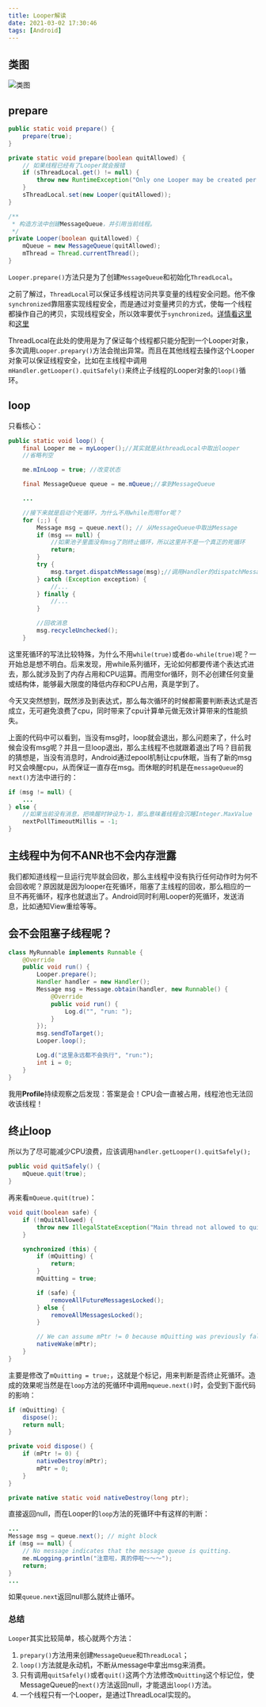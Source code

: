 ```yaml
---
title: Looper解读
date: 2021-03-02 17:30:46
tags: [Android]
---
```


## 类图

![类图](Looper.dotuml.svg)

## prepare

```java
public static void prepare() {
    prepare(true);
}

private static void prepare(boolean quitAllowed) {
    // 如果线程已经有了Looper就会报错
    if (sThreadLocal.get() != null) {
        throw new RuntimeException("Only one Looper may be created per thread");
    }
    sThreadLocal.set(new Looper(quitAllowed));
}

/**
 * 构造方法中创建MessageQueue，并引用当前线程。
 */
private Looper(boolean quitAllowed) {
    mQueue = new MessageQueue(quitAllowed);
    mThread = Thread.currentThread();
}
```

`Looper.prepare()`方法只是为了创建`MessageQueue`和初始化`ThreadLocal`。

之前了解过，`ThreadLocal`可以保证多线程访问共享变量的线程安全问题。他不像`synchronized`靠阻塞实现线程安全，而是通过对变量拷贝的方式，使每一个线程都操作自己的拷贝，实现线程安全，所以效率要优于`synchronized`。[详情看这里](https://www.jianshu.com/p/6fc3bba12f38)和[这里](http://www.jasongj.com/java/threadlocal/)

ThreadLocal在此处的使用是为了保证每个线程都只能分配到一个Looper对象，多次调用`Looper.prepary()`方法会抛出异常。而且在其他线程去操作这个Looper对象可以保证线程安全，比如在主线程中调用`mHandler.getLooper().quitSafely()`来终止子线程的Looper对象的`loop()`循环。

## loop

只看核心：

```java
public static void loop() {
    final Looper me = myLooper();//其实就是从threadLocal中取出looper
    //省略判空

    me.mInLoop = true; //改变状态

    final MessageQueue queue = me.mQueue;//拿到MessageQueue

    ...

    //接下来就是启动个死循环，为什么不用while而用for呢？
    for (;;) {
        Message msg = queue.next(); // 从MessageQueue中取出Message
        if (msg == null) {
            //如果池子里面没有msg了则终止循环，所以这里并不是一个真正的死循环
            return;
        }
        try {
            msg.target.dispatchMessage(msg);//调用Handler的dispatchMessage
        } catch (Exception exception) {
            //...
        } finally {
            //...
        }

        //回收消息
        msg.recycleUnchecked();
    }
```

这里死循环的写法比较特殊，为什么不用`while(true)`或者`do-while(true)`呢？一开始总是想不明白。后来发现，用while系列循环，无论如何都要传递个表达式进去，那么就涉及到了内存占用和CPU运算。而用空for循环，则不必创建任何变量或结构体，能够最大限度的降低内存和CPU占用，真是学到了。

今天又突然想到，既然涉及到表达式，那么每次循环的时候都需要判断表达式是否成立，无可避免浪费了cpu，同时带来了cpu计算单元做无效计算带来的性能损失。

上面的代码中可以看到，当没有msg时，loop就会退出，那么问题来了，什么时候会没有msg呢？并且一旦loop退出，那么主线程不也就跟着退出了吗？目前我的猜想是，当没有消息时，Android通过epool机制让cpu休眠，当有了新的msg时又会唤醒cpu，从而保证一直存在msg。而休眠的时机是在`messageQueue`的`next()`方法中进行的：

```java
if (msg != null) {
    ...
} else {
    //如果当前没有消息，把唤醒时钟设为-1，那么意味着线程会沉睡Integer.MaxValue
    nextPollTimeoutMillis = -1;
}
```

## 主线程中为何不ANR也不会内存泄露

我们都知道线程一旦运行完毕就会回收，那么主线程中没有执行任何动作时为何不会回收呢？原因就是因为looper在死循环，阻塞了主线程的回收，那么相应的一旦不再死循环，程序也就退出了。Android同时利用Looper的死循环，发送消息，比如通知View重绘等等。

## 会不会阻塞子线程呢？

```java
class MyRunnable implements Runnable {
    @Override
    public void run() {
        Looper.prepare();
        Handler handler = new Handler();
        Message msg = Message.obtain(handler, new Runnable() {
            @Override
            public void run() {
                Log.d("", "run: ");
            }
        });
        msg.sendToTarget();
        Looper.loop();

        Log.d("这里永远都不会执行", "run:");
        int i = 0;
    }
}
```

我用**Profile**持续观察之后发现：答案是会！CPU会一直被占用，线程池也无法回收该线程！

## 终止loop

所以为了尽可能减少CPU浪费，应该调用`handler.getLooper().quitSafely();`

```java
public void quitSafely() {
    mQueue.quit(true);
}
```

再来看`mQueue.quit(true)`：

```java
void quit(boolean safe) {
    if (!mQuitAllowed) {
        throw new IllegalStateException("Main thread not allowed to quit.");
    }

    synchronized (this) {
        if (mQuitting) {
            return;
        }
        mQuitting = true;

        if (safe) {
            removeAllFutureMessagesLocked();
        } else {
            removeAllMessagesLocked();
        }

        // We can assume mPtr != 0 because mQuitting was previously false.
        nativeWake(mPtr);
    }
}
```

主要是修改了`mQuitting = true;`，这就是个标记，用来判断是否终止死循环。造成的效果呢当然是在`loop`方法的死循环中调用`mqueue.next()`时，会受到下面代码的影响：

```java
if (mQuitting) {
    dispose();
    return null;
}

private void dispose() {
    if (mPtr != 0) {
        nativeDestroy(mPtr);
        mPtr = 0;
    }
}

private native static void nativeDestroy(long ptr);
```

直接返回null，而在Looper的`loop`方法的死循环中有这样的判断：

```java
...
Message msg = queue.next(); // might block
if (msg == null) {
    // No message indicates that the message queue is quitting.
    me.mLogging.println("注意啦，真的停啦～～～");
    return;
}
...
```

如果`queue.next`返回null那么就终止循环。

### 总结

`Looper`其实比较简单，核心就两个方法：

1. `prepary()`方法用来创建`MessageQueue`和`ThreadLocal`；
2. `loop()`方法就是永动机，不断从message中拿出msg来消费。
3. 只有调用`quitSafely()`或者`quit()`这两个方法修改`mQuitting`这个标记位，使MessageQueue的`next()`方法返回null，才能退出`loop()`方法。
4. 一个线程只有一个Looper，是通过ThreadLocal实现的。
